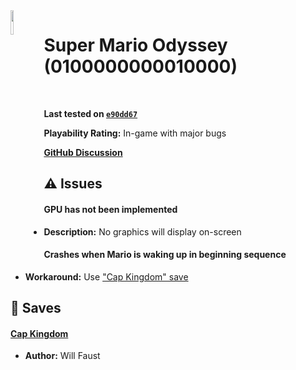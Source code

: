 <img align="left" height="10%" width="10%" src="https://img-eshop.cdn.nintendo.net/i/ad4d31f664a1ce704f0219da2805f8459595bc3c01c3f04df2e32ba34a05b8c6.jpg"/>

# Super Mario Odyssey (0100000000010000)
<br>

**Last tested on [`e90dd67`](https://github.com/skyline-emu/skyline/commit/e90dd67)**

**Playability Rating:** In-game with major bugs

[**GitHub Discussion**](https://github.com/willfaust/title-meta/discussions/1)
## :warning: Issues
#### GPU has not been implemented
* **Description:** No graphics will display on-screen
#### Crashes when Mario is waking up in beginning sequence
* **Workaround:** Use ["Cap Kingdom" save](#cap-kingdom)
## :floppy_disk: Saves
#### [Cap Kingdom](https://github.com/willfaust/title-meta/raw/master/0100000000010000/save/cap-kingdom.zip)
* **Author:** Will Faust
